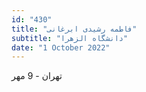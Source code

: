 ```yaml
---
id: "430"
title: "فاطمه رشیدی ابرغانی"
subtitle: "دانشگاه الزهرا"
date: "1 October 2022"
---
```


تهران - 9 مهر 
